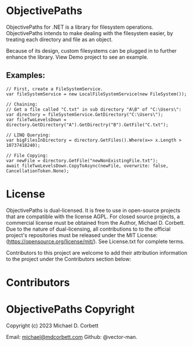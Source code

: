 # ObjectivePaths
ObjectivePaths for .NET is a library for filesystem operations. ObjectivePaths intends to make dealing with the filesystem easier, by treating each directory and file as an object. 

Because of its design, custom filesystems can be plugged in to further enhance the library.
View Demo project to see an example. 

## Examples:
    // First, create a FileSystemService.
    var fileSystemService = new LocalFileSystemService(new FileSystem());
    
    // Chaining:
    // Get a file called "C.txt" in sub directory "A\B" of "C:\Users\":
    var directory = fileSystemService.GetDirectory("C:\Users\");
    var fileTwoLevelsDown = directory.GetDirectory("A").GetDirectry("B").GetFile("C.txt");
    
    // LINQ Querying:
    var bigFilesInDirectory = directory.GetFiles().Where(x=> x.Length > 10737418240);
    
    // File Copying:
    var newFile = directory.GetFile("newNonExistingFile.txt");
    await fileTwoLevelsDown.CopyToAsync(newFile, overwrite: false, CancellationToken.None);
    
# License 
ObjectivePaths is dual-licensed. It is free to use in open-source projects that are compatible with the license
AGPL. For closed source projects, a  commercial license must be obtained from the Author, Michael D. Corbett. Due to the nature of dual-licensing, all contributions to to
the official project's repositories must be released under the MIT License:  (https://opensource.org/license/mit/). See License.txt for complete terms.

Contributors to this project are welcome to add their attribution information to the project under the Contributors section below:

# Contributors 
<add your credit here>
    
# ObjectivePaths Copyright 
Copyright (c) 2023 Michael D. Corbett
    
Email: michael@mdcorbett.com 
Github: @vector-man.
